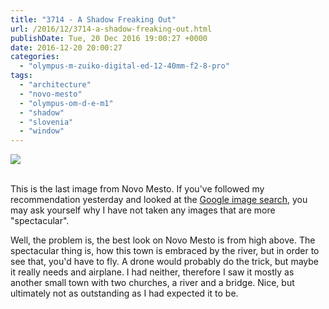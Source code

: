 ```yaml
---
title: "3714 - A Shadow Freaking Out"
url: /2016/12/3714-a-shadow-freaking-out.html
publishDate: Tue, 20 Dec 2016 19:00:27 +0000
date: 2016-12-20 20:00:27
categories: 
  - "olympus-m-zuiko-digital-ed-12-40mm-f2-8-pro"
tags: 
  - "architecture"
  - "novo-mesto"
  - "olympus-om-d-e-m1"
  - "shadow"
  - "slovenia"
  - "window"
---
```

<div class="container">
<div class="center"><a target="_blank" href="https://d25zfm9zpd7gm5.cloudfront.net/1200x1200/2016/20160628_134747_lr.jpg"><img class="webfeedsFeaturedVisual" src="https://d25zfm9zpd7gm5.cloudfront.net/0600x0600/2016/20160628_134747_lr.jpg" /></a></div>
</div>
<br />

This is the last image from Novo Mesto. If you've followed my recommendation yesterday and looked at the <a href="http://www.google.at/search?q=novo+mesto&tbm=isch" target="_blank">Google image search</a>, you may ask yourself why I have not taken any images that are more "spectacular".

Well, the problem is, the best look on Novo Mesto is from high above. The spectacular thing is, how this town is embraced by the river, but in order to see that, you'd have to fly. A drone would probably do the trick, but maybe it really needs and airplane. I had neither, therefore I saw it mostly as another small town with two churches, a river and a bridge. Nice, but ultimately not as outstanding as I had expected it to be.
